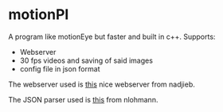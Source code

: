 # motionPI

A program like motionEye but faster and built in c++.
Supports:
- Webserver
- 30 fps videos and saving of said images
- config file in json format

The webserver used is [this](https://raw.githubusercontent.com/nadjieb/cpp-mjpeg-streamer/master/single_include/nadjieb/mjpeg_streamer.hpp) nice webserver from nadjieb.

The JSON parser used is [this](https://github.com/nlohmann/json) from nlohmann. 